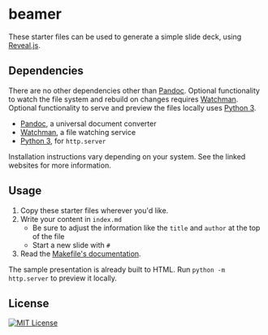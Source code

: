 # beamer

These starter files can be used to generate a simple slide deck, using
[Reveal.js](https://revealjs.com/#/).

## Dependencies

There are no other dependencies other than [Pandoc]. Optional functionality to
watch the file system and rebuild on changes requires [Watchman]. Optional
functionality to serve and preview the files locally uses [Python 3].

- [Pandoc], a universal document converter
- [Watchman], a file watching service
- [Python 3], for `http.server`

[Pandoc]: http://pandoc.org/
[Watchman]: https://facebook.github.io/watchman/
[Python 3]: https://docs.python.org/3/library/http.server.html

Installation instructions vary depending on your system. See the linked websites
for more information.

## Usage

1. Copy these starter files wherever you'd like.
1. Write your content in `index.md`
    - Be sure to adjust the information like the `title` and `author` at the top
      of the file
    - Start a new slide with `#`
1. Read the [Makefile's documentation][Makefile].

The sample presentation is already built to HTML. Run `python -m http.server` to
preview it locally.

[Makefile]: src/Makefile

## License

[![MIT License](https://img.shields.io/badge/license-MIT-blue.svg)](https://jez.io/MIT-LICENSE.txt)
